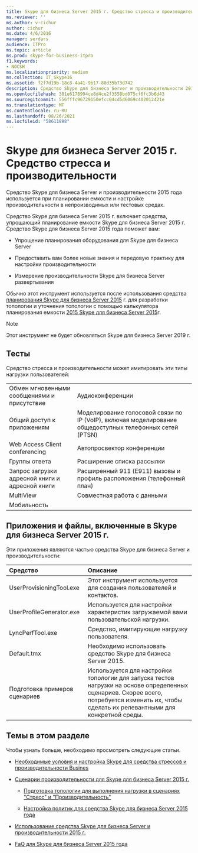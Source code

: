 ```yaml
---
title: Skype для бизнеса Server 2015 г. Средство стресса и производительности
ms.reviewer: ''
ms.author: v-cichur
author: cichur
ms.date: 4/6/2016
manager: serdars
audience: ITPro
ms.topic: article
ms.prod: skype-for-business-itpro
f1.keywords:
- NOCSH
ms.localizationpriority: medium
ms.collection: IT_Skype16
ms.assetid: f2f7d19b-18c8-4a41-9b17-80d35b73d742
description: Средство Skype для бизнеса Server и производительности 2015 года используется при планировании емкости и настройке производительности в непроизводимых или тестовых средах.
ms.openlocfilehash: 381e6178994ce8d4ce2f3558bd075cf6fc3b6d43
ms.sourcegitcommit: 556fffc96729150efcc04cd5d6069c402012421e
ms.translationtype: MT
ms.contentlocale: ru-RU
ms.lasthandoff: 08/26/2021
ms.locfileid: "58611898"
---
```

# <a name="skype-for-business-server-2015-stress-and-performance-tool"></a>Skype для бизнеса Server 2015 г. Средство стресса и производительности
 
Средство Skype для бизнеса Server и производительности 2015 года используется при планировании емкости и настройке производительности в непроизводимых или тестовых средах.
  
Средство Skype для бизнеса Server 2015 г. включает средства, упрощающий планирование емкости Skype для бизнеса Server 2015 г. Средство Skype для бизнеса Server 2015 года поможет вам:
  
- Упрощение планирования оборудования для Skype для бизнеса Server
    
- Предоставить вам более новые знания и передовую практику для настройки производительности
    
- Измерение производительности Skype для бизнеса Server развертывания
    
Обычно этот инструмент используется после использования средства [планирования Skype для бизнеса Server 2015](../../management-tools/planning-tool/planning-tool.md) г. для разработки топологии и уточнения топологии с помощью калькулятора планирования емкости [2015 Skype для бизнеса Server 2015](../../management-tools/capacity-planning-calculator.md)г. 

> [!NOTE]
> Этот инструмент не будет обновляться Skype для бизнеса Server 2019 г.
  
## <a name="tests"></a>Тесты

Средство стресса и производительности может имитировать эти типы нагрузки пользователей:
  
|||
|:-----|:-----|
|Обмен мгновенными сообщениями и присутствие  <br/> |Аудиоконференции  <br/> |
|Общий доступ к приложениям  <br/> |Моделирование голосовой связи по IP (VoIP), включая моделирование общедоступных телефонных сетей (PTSN)  <br/> |
|Web Access Client conferencing  <br/> |Автопросвектор конференции  <br/> |
|Группы ответа  <br/> |Расширение списка рассылки  <br/> |
|Запрос загрузки адресной книги и адресной книги  <br/> |Расширенный 911 (E911) вызовы и профиль расположения (телефонный план)  <br/> |
|MultiView  <br/> |Совместная работа с данными  <br/> |
|Мобильность  <br/> ||
   
## <a name="applications-and-files-included-with-the-skype-for-business-server-2015-stress-and-performance-tool"></a>Приложения и файлы, включенные в Skype для бизнеса Server 2015 г.

Эти приложения являются частью средства Skype для бизнеса Server и производительности:
  
|**Средство**|**Описание**|
|:-----|:-----|
|UserProvisioningTool.exe  <br/> |Этот инструмент используется для создания пользователей и контактов.  <br/> |
|UserProfileGenerator.exe  <br/> |Используется для настройки характеристик загружаемой вами пользовательской нагрузки.  <br/> |
|LyncPerfTool.exe  <br/> |Средство, имитирующие нагрузку пользователя.  <br/> |
|Default.tmx  <br/> |Необходимо использовать средство Skype для бизнеса Server 2015.  <br/> |
|Подготовка примеров сценариев  <br/> |Используется для настройки топологии для запуска тестов нагрузки на основе определенных сценариев. Скорее всего, потребуется изменить их, чтобы сделать их релевантными для конкретной среды.  <br/> |
   
## <a name="topics-in-this-section"></a>Темы в этом разделе

Чтобы узнать больше, необходимо просмотреть следующие статьи.
  
- [Необходимые условия и настройка Skype для средства стрессов и производительности Busines](prerequisites-and-setup.md)
    
- [Сценарии производительности для Skype для бизнеса Server 2015 г.](scenarios.md)
    
  - [Подготовка топологии для выполнения нагрузки в сценариях "Стресс" и "Производительность"](provisioning-the-topology-to-run-load.md)
    
  - [Настройка политик для средства Skype для бизнеса Server 2015 года](configuring-policies.md)
    
- [Использование средства Skype для бизнеса Server и производительности 2015 г.](using-the-tool.md)
    
- [FaQ для Skype для бизнеса Server 2015 года](faq.md)
    

